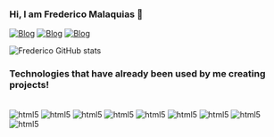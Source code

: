 ### Hi, I am Frederico Malaquias 🖖

[![Blog](https://img.shields.io/badge/Instagram-E4405F?style=for-the-badge&logo=instagram&logoColor=white)](https://www.instagram.com/fred_malaq3/?igshid=MzNlNGNkZWQ4Mg%3D%3D)
[![Blog](https://img.shields.io/badge/LinkedIn-0077B5?style=for-the-badge&logo=linkedin&logoColor=white)](https://www.linkedin.com/in/frederico-malaquias-049243215/)
[![Blog](https://img.shields.io/badge/YouTube-FF0000?style=for-the-badge&logo=youtube&logoColor=white)](https://www.youtube.com/channel/UCdQxPzXKN35bkgxGxljRnTQ)


![Frederico GitHub stats](https://github-readme-stats.vercel.app/api?username=Fredaumskrt&show_icons=true&theme=onedark)


### Technologies that have already been used by me creating projects!

<div style = "display: inline_block"><br/>
<img align="center" alt="html5" src="https://img.shields.io/badge/HTML-239120?style=for-the-badge&logo=html5&logoColor=white"/> 
<img align="center" alt="html5" src="https://img.shields.io/badge/CSS-239120?&style=for-the-badge&logo=css3&logoColor=white"/>
<img align="center" alt="html5" src="https://img.shields.io/badge/Java-ED8B00?style=for-the-badge&logo=openjdk&logoColor=white"/>
<img align="center" alt="html5" src="https://img.shields.io/badge/Bootstrap-563D7C?style=for-the-badge&logo=bootstrap&logoColor=white"/>
<img align="center" alt="html5" src="https://img.shields.io/badge/MySQL-00000F?style=for-the-badge&logo=mysql&logoColor=white"/>
<img align="center" alt="html5" src="https://img.shields.io/badge/Flutter-02569B?style=for-the-badge&logo=flutter&logoColor=white"/>
<img align="center" alt="html5" src="https://img.shields.io/badge/Unity-100000?style=for-the-badge&logo=unity&logoColor=white"/>
<img align="center" alt="html5" src="https://img.shields.io/badge/SQLite-07405E?style=for-the-badge&logo=sqlite&logoColor=white"/>
<img align="center" alt="html5" src="https://img.shields.io/badge/Dart-0175C2?style=for-the-badge&logo=dart&logoColor=white"/>
</div>
